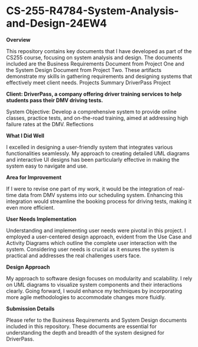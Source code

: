 # CS-255-R4784-System-Analysis-and-Design-24EW4

**Overview**

This repository contains key documents that I have developed as part of the CS255 course, focusing on system analysis and design. The documents included are the Business Requirements Document from Project One and the System Design Document from Project Two. These artifacts demonstrate my skills in gathering requirements and designing systems that effectively meet client needs.
Projects Summary
DriverPass Project

**Client: DriverPass, a company offering driver training services to help students pass their DMV driving tests.**

System Objective: Develop a comprehensive system to provide online classes, practice tests, and on-the-road training, aimed at addressing high failure rates at the DMV.
Reflections

**What I Did Well**

I excelled in designing a user-friendly system that integrates various functionalities seamlessly. My approach to creating detailed UML diagrams and interactive UI designs has been particularly effective in making the system easy to navigate and use.

**Area for Improvement**

If I were to revise one part of my work, it would be the integration of real-time data from DMV systems into our scheduling system. Enhancing this integration would streamline the booking process for driving tests, making it even more efficient.

**User Needs Implementation**

Understanding and implementing user needs were pivotal in this project. I employed a user-centered design approach, evident from the Use Case and Activity Diagrams which outline the complete user interaction with the system. Considering user needs is crucial as it ensures the system is practical and addresses the real challenges users face.

**Design Approach**

My approach to software design focuses on modularity and scalability. I rely on UML diagrams to visualize system components and their interactions clearly. Going forward, I would enhance my techniques by incorporating more agile methodologies to accommodate changes more fluidly.

**Submission Details**

Please refer to the Business Requirements and System Design documents included in this repository. These documents are essential for understanding the depth and breadth of the system designed for DriverPass.
